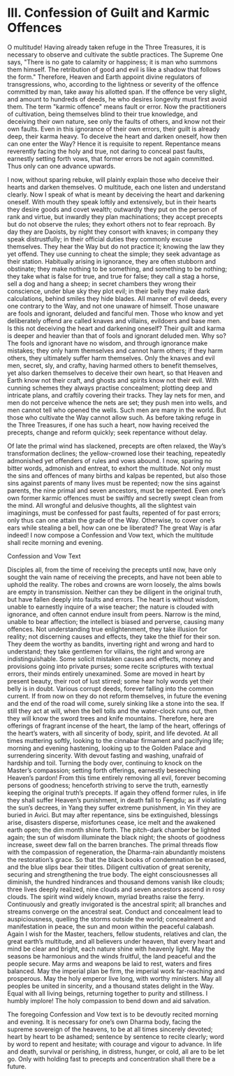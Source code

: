 # III. Confession of Guilt and Karmic Offences

O multitude! Having already taken refuge in the Three Treasures, it is necessary to observe and cultivate the subtle practices. The Supreme One says, "There is no gate to calamity or happiness; it is man who summons them himself. The retribution of good and evil is like a shadow that follows the form." Therefore, Heaven and Earth appoint divine regulators of transgressions, who, according to the lightness or severity of the offence committed by man, take away his allotted span. If the offence be very slight, and amount to hundreds of deeds, he who desires longevity must first avoid them. The term "karmic offence" means fault or error. Now the practitioners of cultivation, being themselves blind to their true knowledge, and deceiving their own nature, see only the faults of others, and know not their own faults. Even in this ignorance of their own errors, their guilt is already deep, their karma heavy. To deceive the heart and darken oneself, how then can one enter the Way? Hence it is requisite to repent. Repentance means reverently facing the holy and true, not daring to conceal past faults, earnestly setting forth vows, that former errors be not again committed. Thus only can one advance upwards.

I now, without sparing rebuke, will plainly explain those who deceive their hearts and darken themselves. O multitude, each one listen and understand clearly. Now I speak of what is meant by deceiving the heart and darkening oneself. With mouth they speak loftily and extensively, but in their hearts they desire goods and covet wealth; outwardly they put on the person of rank and virtue, but inwardly they plan machinations; they accept precepts but do not observe the rules; they exhort others not to fear reproach. By day they are Daoists, by night they consort with knaves; in company they speak distrustfully; in their official duties they commonly excuse themselves. They hear the Way but do not practice it; knowing the law they yet offend. They use cunning to cheat the simple; they seek advantage as their station. Habitually arising in ignorance, they are often stubborn and obstinate; they make nothing to be something, and something to be nothing; they take what is false for true, and true for false; they call a stag a horse, sell a dog and hang a sheep; in secret chambers they wrong their conscience, under blue sky they plot evil; in their belly they make dark calculations, behind smiles they hide blades. All manner of evil deeds, every one contrary to the Way, and not one unaware of himself. Those unaware are fools and ignorant, deluded and fanciful men. Those who know and yet deliberately offend are called knaves and villains, evildoers and base men. Is this not deceiving the heart and darkening oneself? Their guilt and karma is deeper and heavier than that of fools and ignorant deluded men. Why so? The fools and ignorant have no wisdom, and through ignorance make mistakes; they only harm themselves and cannot harm others; if they harm others, they ultimately suffer harm themselves. Only the knaves and evil men, secret, sly, and crafty, having harmed others to benefit themselves, yet also darken themselves to deceive their own heart, so that Heaven and Earth know not their craft, and ghosts and spirits know not their evil. With cunning schemes they always practise concealment; plotting deep and intricate plans, and craftily covering their tracks. They lay nets for men, and men do not perceive whence the nets are set; they push men into wells, and men cannot tell who opened the wells. Such men are many in the world. But those who cultivate the Way cannot allow such. As before taking refuge in the Three Treasures, if one has such a heart, now having received the precepts, change and reform quickly; seek repentance without delay.

Of late the primal wind has slackened, precepts are often relaxed, the Way’s transformation declines; the yellow-crowned lose their teaching, repeatedly admonished yet offenders of rules and vows abound. I now, sparing no bitter words, admonish and entreat, to exhort the multitude. Not only must the sins and offences of many births and kalpas be repented, but also those sins against parents of many lives must be repented; now the sins against parents, the nine primal and seven ancestors, must be repented. Even one’s own former karmic offences must be swiftly and secretly swept clean from the mind. All wrongful and delusive thoughts, all the slightest vain imaginings, must be confessed for past faults, repented of for past errors; only thus can one attain the grade of the Way. Otherwise, to cover one’s ears while stealing a bell, how can one be liberated? The great Way is afar indeed! I now compose a Confession and Vow text, which the multitude shall recite morning and evening.

Confession and Vow Text

Disciples all, from the time of receiving the precepts until now, have only sought the vain name of receiving the precepts, and have not been able to uphold the reality. The robes and crowns are worn loosely, the alms bowls are empty in transmission. Neither can they be diligent in the original truth, but have fallen deeply into faults and errors. The heart is without wisdom, unable to earnestly inquire of a wise teacher; the nature is clouded with ignorance, and often cannot endure insult from peers. Narrow is the mind, unable to bear affection; the intellect is biased and perverse, causing many offences. Not understanding true enlightenment, they take illusion for reality; not discerning causes and effects, they take the thief for their son. They deem the worthy as bandits, inverting right and wrong and hard to understand; they take gentlemen for villains, the right and wrong are indistinguishable. Some solicit mistaken causes and effects, money and provisions going into private purses; some recite scriptures with textual errors, their minds entirely unexamined. Some are moved in heart by present beauty, their root of lust stirred; some hear holy words yet their belly is in doubt. Various corrupt deeds, forever falling into the common current. If from now on they do not reform themselves, in future the evening and the end of the road will come, surely sinking like a stone into the sea. If still they act at will, when the bell tolls and the water-clock runs out, then they will know the sword trees and knife mountains. Therefore, here are offerings of fragrant incense of the heart, the lamp of the heart, offerings of the heart’s waters, with all sincerity of body, spirit, and life devoted. At all times muttering softly, looking to the cinnabar firmament and pacifying life; morning and evening hastening, looking up to the Golden Palace and surrendering sincerity. With devout fasting and washing, unafraid of hardship and toil. Turning the body over, continuing to knock on the Master’s compassion; setting forth offerings, earnestly beseeching Heaven’s pardon! From this time entirely removing all evil, forever becoming persons of goodness; henceforth striving to serve the truth, earnestly keeping the original truth’s precepts. If again they offend former rules, in life they shall suffer Heaven’s punishment, in death fall to Fengdu; as if violating the sun’s decrees, in Yang they suffer extreme punishment, in Yin they are buried in Avici. But may after repentance, sins be extinguished, blessings arise, disasters disperse, misfortunes cease, ice melt and the awakened earth open; the dim month shine forth. The pitch-dark chamber be lighted again; the sun of wisdom illuminate the black night; the shoots of goodness increase, sweet dew fall on the barren branches. The primal threads flow with the compassion of regeneration, the Dharma-rain abundantly moistens the restoration’s grace. So that the black books of condemnation be erased, and the blue slips bear their titles. Diligent cultivation of great serenity, securing and strengthening the true body. The eight consciousnesses all diminish, the hundred hindrances and thousand demons vanish like clouds; three lives deeply realized, nine clouds and seven ancestors ascend in rosy clouds. The spirit wind widely known, myriad breaths raise the ferry. Continuously and greatly invigorated is the ancestral spirit; all branches and streams converge on the ancestral seat. Conduct and concealment lead to auspiciousness, quelling the storms outside the world; concealment and manifestation in peace, the sun and moon within the peaceful calabash. Again I wish for the Master, teachers, fellow students, relatives and clan, the great earth’s multitude, and all believers under heaven, that every heart and mind be clear and bright, each nature shine with heavenly light. May the seasons be harmonious and the winds fruitful, the land peaceful and the people secure. May arms and weapons be laid to rest, waters and fires balanced. May the imperial plan be firm, the imperial work far-reaching and prosperous. May the holy emperor live long, with worthy ministers. May all peoples be united in sincerity, and a thousand states delight in the Way. Equal with all living beings, returning together to purity and stillness. I humbly implore! The holy compassion to bend down and aid salvation.

The foregoing Confession and Vow text is to be devoutly recited morning and evening. It is necessary for one’s own Dharma body, facing the supreme sovereign of the heavens, to be at all times sincerely devoted; heart by heart to be ashamed; sentence by sentence to recite clearly; word by word to repent and hesitate; with courage and vigour to advance. In life and death, survival or perishing, in distress, hunger, or cold, all are to be let go. Only with holding fast to precepts and concentration shall there be a future.
